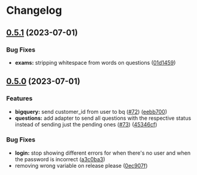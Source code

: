 # Changelog

## [0.5.1](https://github.com/Radhark-Tech/stt-exams/compare/0.5.0...0.5.1) (2023-07-01)


### Bug Fixes

* **exams:** stripping whitespace from words on questions ([01d1459](https://github.com/Radhark-Tech/stt-exams/commit/01d14590292135bc65abe1a806703966653f54c9))

## [0.5.0](https://github.com/Radhark-Tech/stt-exams/compare/0.4.4...0.5.0) (2023-07-01)


### Features

* **bigquery:** send customer_id from user to bq ([#72](https://github.com/Radhark-Tech/stt-exams/issues/72)) ([eebb700](https://github.com/Radhark-Tech/stt-exams/commit/eebb70085f576bdca0a14a335d398c621ac6aeb8))
* **questions:** add adapter to send all questions with the respective status instead of sending just the pending ones ([#73](https://github.com/Radhark-Tech/stt-exams/issues/73)) ([45346cf](https://github.com/Radhark-Tech/stt-exams/commit/45346cfe95bdd88d00e5434c2b3007427151b2b8))


### Bug Fixes

* **login:** stop showing different errors for when there's no user and when the password is incorrect ([a3c0ba3](https://github.com/Radhark-Tech/stt-exams/commit/a3c0ba3da5b4e831777ac8bac8415911971c12e6))
* removing wrong variable on release please ([0ec907f](https://github.com/Radhark-Tech/stt-exams/commit/0ec907f9b6774f478c428b416064b4f36693000d))
